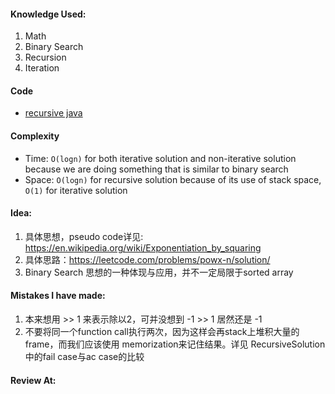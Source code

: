 #### Knowledge Used:
1. Math
2. Binary Search
3. Recursion
4. Iteration

#### Code
- [recursive java](./RecursiveSolution.java)

#### Complexity
- Time: `O(logn)` for both iterative solution and non-iterative solution
because we are doing something that is similar to binary search
- Space: `O(logn)` for recursive solution because of its use of stack space,
`O(1)` for iterative solution

#### Idea:
1. 具体思想，pseudo code详见: https://en.wikipedia.org/wiki/Exponentiation_by_squaring
2. 具体思路：https://leetcode.com/problems/powx-n/solution/
3. Binary Search 思想的一种体现与应用，并不一定局限于sorted array

#### Mistakes I have made:
1. 本来想用 >> 1 来表示除以2，可并没想到 -1 >> 1 居然还是 -1
2. 不要将同一个function call执行两次，因为这样会再stack上堆积大量的frame，而我们应该使用
memorization来记住结果。详见 RecursiveSolution中的fail case与ac case的比较

#### Review At:
